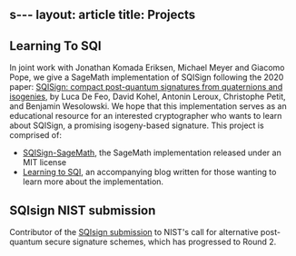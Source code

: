 s---
layout: article
title: Projects
---

## Learning To SQI

In joint work with Jonathan Komada Eriksen, Michael Meyer and Giacomo Pope, we give a SageMath implementation of SQISign following the 2020 paper: [SQISign: compact post-quantum signatures from quaternions and isogenies](https://eprint.iacr.org/2020/1240), by Luca De Feo, David Kohel, Antonin Leroux, Christophe Petit, and Benjamin Wesolowski.
We hope that this implementation serves as an educational resource for an interested cryptographer who wants to learn about SQISign, a promising isogeny-based signature.
This project is comprised of:
* [SQISign-SageMath](https://github.com/LearningToSQI/SQISign-SageMath), the SageMath implementation released under an MIT license
* [Learning to SQI](https://learningtosqi.github.io/), an accompanying blog written for those wanting to learn more about the implementation.

## SQIsign NIST submission

Contributor of the [SQIsign submission](http://sqisign.org/) to NIST's call for alternative post-quantum secure signature schemes, which has progressed to Round 2. 
